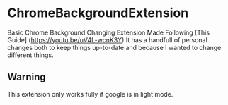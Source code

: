 # ChromeBackgroundExtension
Basic Chrome Background Changing Extension Made Following [This Guide].(https://youtu.be/uV4L-wcnK3Y) 
It has a handfull of personal changes both to keep things up-to-date and because I wanted to change different things.

## Warning
This extension only works fully if google is in light mode.